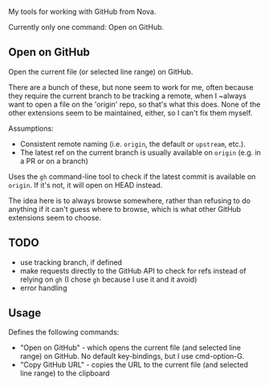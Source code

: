 My tools for working with GitHub from Nova.

Currently only one command: Open on GitHub.

## Open on GitHub

Open the current file (or selected line range) on GitHub.

There are a bunch of these, but none seem to work for me,
often because they require the current branch to be tracking a remote,
when I ~always want to open a file on the 'origin' repo,
so that's what this does.
None of the other extensions seem to be maintained, either, so I can't fix them myself.

Assumptions:

- Consistent remote naming (i.e. `origin`, the default or `upstream`, etc.).
- The latest ref on the current branch is usually available on `origin` (e.g. in a PR or on a branch)

Uses the `gh` command-line tool to check if the latest commit is available on `origin`.
If it's not, it will open on HEAD instead.

The idea here is to always browse somewhere, rather than refusing to do anything if it can't guess where to browse,
which is what other GitHub extensions seem to choose.

## TODO

- use tracking branch, if defined
- make requests directly to the GitHub API to check for refs instead of relying on `gh` (I chose `gh` because I use it and it avoid)
- error handling

## Usage

Defines the following commands:

- "Open on GitHub" - which opens the current file (and selected line range) on GitHub. No default key-bindings, but I use cmd-option-G.
- "Copy GitHub URL" - copies the URL to the current file (and selected line range) to the clipboard
